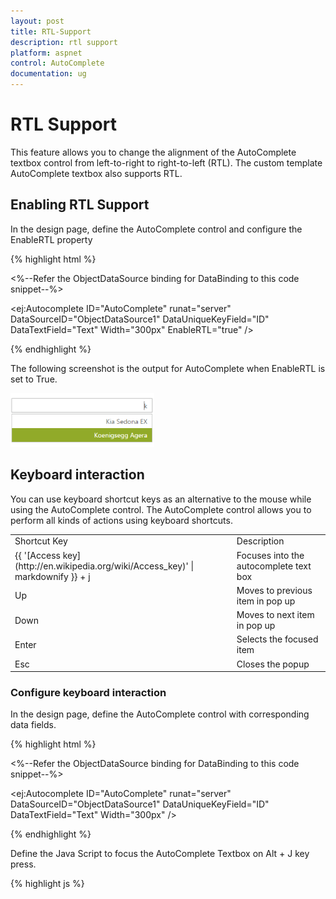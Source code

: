 ```yaml
---
layout: post
title: RTL-Support
description: rtl support
platform: aspnet
control: AutoComplete
documentation: ug
---
```


# RTL Support

This feature allows you to change the alignment of the AutoComplete textbox control from left-to-right to right-to-left (RTL). The custom template AutoComplete textbox also supports RTL. 

## Enabling RTL Support

In the design page, define the AutoComplete control and configure the EnableRTL property

{% highlight html %}

<%--Refer the ObjectDataSource binding for DataBinding to this code snippet--%>

<ej:Autocomplete ID="AutoComplete" runat="server" DataSourceID="ObjectDataSource1" DataUniqueKeyField="ID" DataTextField="Text" Width="300px" EnableRTL="true" />





{% endhighlight %}



The following screenshot is the output for AutoComplete when EnableRTL is set to True.

![](RTL-Support_images/RTL-Support_img1.png)



## Keyboard interaction

You can use keyboard shortcut keys as an alternative to the mouse while using the AutoComplete control. The AutoComplete control allows you to perform all kinds of actions using keyboard shortcuts.

<table>
<tr>
<td>
Shortcut Key</td><td>
Description</td></tr>
<tr>
<td>
{{ '[Access key](http://en.wikipedia.org/wiki/Access_key)' | markdownify }} + j	</td><td>
Focuses into the autocomplete text box</td></tr>
<tr>
<td>
Up</td><td>
Moves to previous item in pop up</td></tr>
<tr>
<td>
Down</td><td>
Moves to next item in pop up</td></tr>
<tr>
<td>
Enter</td><td>
Selects the focused item</td></tr>
<tr>
<td>
Esc</td><td>
Closes the popup</td></tr>
</table>


### Configure keyboard interaction

In the design page, define the AutoComplete control with corresponding data fields.

{% highlight html %}

<%--Refer the ObjectDataSource binding for DataBinding to this code snippet--%>

   <ej:Autocomplete ID="AutoComplete" runat="server" DataSourceID="ObjectDataSource1" DataUniqueKeyField="ID" DataTextField="Text" Width="300px" />





{% endhighlight %}



Define the Java Script to focus the AutoComplete Textbox on Alt + J key press.



{% highlight js %}

<script type="text/javascript">

           $(function () {

               $(document).on("keydown", function (e) {

                   if (e.altKey && e.keyCode === 74) { // j- key code.

                       $("#<%=AutoComplete.ClientID%>").focus();

                   }

               });

          });





{% endhighlight %}



Run the sample, press AccessKey + J to focus in the AutoComplete control, and you can navigate by using the arrow keys. Use the Escape key to close the popup.

![](RTL-Support_images/RTL-Support_img2.png) 



### Server Side Events

The server side events present in the AutoComplete control are listed as follows.

<table>
<tr>
<td>
Event Name</td><td>
Description</td><td>
Arguments</td></tr>
<tr>
<td>
OnValueSelect                     </td><td>
Triggerd when the focus is moved from the text box.</td><td>
e.Key- Defines the key for the items to differentiate two items with same.e.Text- Defines the tag value or display text..e.Value- Defines the default value to be displayed in the autocomplete textbox.e.EventType – Event Namee.Arguments – Contain keys and value of AutoComplete</td></tr>
<tr>
<td>
    OnFocusOut</td><td>
Triggered when the value is selected</td><td>
e.Key- Defines the key for the items to differentiate two items with same.e.EventType – Event Namee.Arguments – Contain keys and value of AutoCompletee.Value- Defines the default value to be displayed in the autocomplete textbox.</td></tr>
</table>


The following steps explain you how to define server side event for a Toolbar control. In an ASPX page, add the AutoComplete control as illustrated in the following code example.

{% highlight html %}



<%--Refer the ObjectDataSource binding for DataBinding to this code snippet--%>

   <ej:Autocomplete ID="AutoComplete" runat="server" OnFocusOut="AutoComplete_FocusOut" OnValueSelect="AutoComplete_ValueSelect" DataSourceID="ObjectDataSource1" DataUniqueKeyField="ID" DataTextField="Text" Width="300px" />



{% endhighlight %}



In the code behind, define the actions to be performed.

{% highlight c# %}

protected void AutoComplete_FocusOut(object sender,EventArgs e)

        {

            Response.Write("Serverside event has been triggered");

        }



        protected void AutoComplete_ValueSelect(object sender,EventArgs e)

        {

            Response.Write("Serverside event has been triggered");

        } 



{% endhighlight %}



